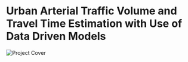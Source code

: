 # Urban Arterial Traffic Volume and Travel Time Estimation with Use of Data Driven Models
![Project Cover](./path/to/your/image.png)
